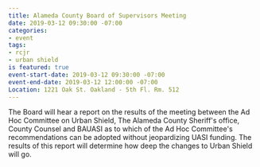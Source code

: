 ```yaml
---
title: Alameda County Board of Supervisors Meeting
date: 2019-03-12 09:30:00 -07:00
categories:
- event
tags:
- rcjr
- urban shield
is featured: true
event-start-date: 2019-03-12 09:30:00 -07:00
event-end-date: 2019-03-12 12:00:00 -07:00
Location: 1221 Oak St. Oakland - 5th Fl. Rm. 512
---
```


The Board will hear a report on the results of the meeting between the Ad Hoc Committee on Urban Shield, The Alameda County Sheriff's office, County Counsel and BAUASI as to which of the Ad Hoc Committee's recommendations can be adopted without jeopardizing UASI funding. The results of this report will determine how deep the changes to Urban Shield will go.
